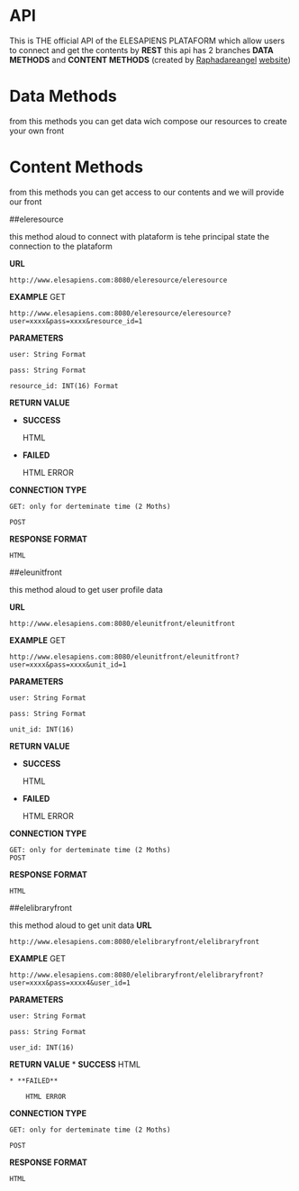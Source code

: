 API
===

This is THE official API of the ELESAPIENS PLATAFORM which allow users to connect and get the contents by **REST**
this api has 2 branches **DATA METHODS** and **CONTENT METHODS** (created by [Raphadareangel](https://github.com/raphadareangel) [website](https://www.raphadareangel.com))
# Data Methods


from this methods you can get data wich compose our resources to create your own front




# Content Methods

from this methods you can get access to our contents and we will provide our front

##eleresource

this method aloud to connect with plataform is tehe principal state the connection to the plataform

**URL**

    http://www.elesapiens.com:8080/eleresource/eleresource
    
**EXAMPLE**
    GET
    
    http://www.elesapiens.com:8080/eleresource/eleresource?user=xxxx&pass=xxxx&resource_id=1

   

**PARAMETERS**

    user: String Format

    pass: String Format
    
    resource_id: INT(16) Format

**RETURN VALUE**
* **SUCCESS**
      
    HTML

* **FAILED**

    HTML ERROR


**CONNECTION TYPE**

    GET: only for derteminate time (2 Moths)

    POST  

**RESPONSE FORMAT**

    
    HTML
    

##eleunitfront

this method aloud to get user profile data

**URL**

    http://www.elesapiens.com:8080/eleunitfront/eleunitfront
    
**EXAMPLE**
    GET
    
    http://www.elesapiens.com:8080/eleunitfront/eleunitfront?user=xxxx&pass=xxxx&unit_id=1

**PARAMETERS**

    user: String Format

    pass: String Format

    unit_id: INT(16)

**RETURN VALUE**
* **SUCCESS**
      
    HTML

* **FAILED**

    HTML ERROR


**CONNECTION TYPE**

    GET: only for derteminate time (2 Moths)
    POST

**RESPONSE FORMAT**

    
    HTML
    

##elelibraryfront

this method aloud to get unit data
**URL**

    http://www.elesapiens.com:8080/elelibraryfront/elelibraryfront

**EXAMPLE**
    GET
    
    http://www.elesapiens.com:8080/elelibraryfront/elelibraryfront?user=xxxx&pass=xxxx4&user_id=1

**PARAMETERS**

    user: String Format

    pass: String Format

    user_id: INT(16)

**RETURN VALUE**
    * **SUCCESS**
        HTML

    * **FAILED**

        HTML ERROR


**CONNECTION TYPE**

    GET: only for derteminate time (2 Moths)

    POST

**RESPONSE FORMAT**

    
    HTML
    


